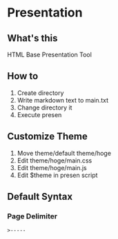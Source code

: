 # Presentation
## What's this
HTML Base Presentation Tool

## How to
1. Create directory
2. Write markdown text to main.txt
3. Change directory it
4. Execute presen

## Customize Theme 
1. Move theme/default theme/hoge
2. Edit theme/hoge/main.css
3. Edit theme/hoge/main.js
4. Edit $theme in presen script

## Default Syntax
### Page Delimiter
	>-----
